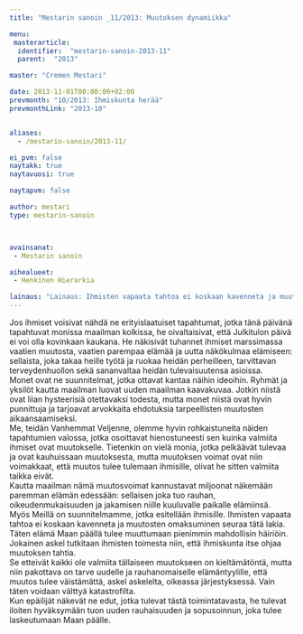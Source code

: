 ```yaml
---
title: "Mestarin sanoin _11/2013: Muutoksen dynamiikka"

menu:
 masterarticle:
  identifier:  "mestarin-sanoin-2013-11"
  parent:  "2013"

master: "Cremen Mestari"

date: 2013-11-01T00:00:00+02:00
prevmonth: "10/2013: Ihmiskunta herää"
prevmonthLink: "2013-10"


aliases:
  - /mestarin-sanoin/2013-11/

ei_pvm: false
naytakk: true
naytavuosi: true

naytapvm: false

author: mestari
type: mestarin-sanoin



avainsanat:
 - Mestarin sanoin

aihealueet:
 - Henkinen Hierarkia

lainaus: "Lainaus: Ihmisten vapaata tahtoa ei koskaan kavenneta ja muutosten omaksuminen seuraa tätä lakia. Täten elämä Maan päällä tulee muuttumaan pienimmin mahdollisin häiriöin. Jokainen askel tutkitaan ihmisten toimesta niin, että ihmiskunta itse ohjaa muutoksen tahtia."
---
```

<p>Jos ihmiset voisivat nähdä ne erityislaatuiset tapahtumat, jotka tänä päivänä tapahtuvat monissa maailman kolkissa, he oivaltaisivat, että Julkitulon päivä ei voi olla kovinkaan kaukana. He näkisivät tuhannet ihmiset marssimassa vaatien muutosta, vaatien parempaa elämää ja uutta näkökulmaa elämiseen: sellaista, joka takaa heille työtä ja ruokaa heidän perheilleen, tarvittavan terveydenhuollon sekä sananvaltaa heidän tulevaisuutensa asioissa.<br>
Monet ovat ne suunnitelmat, jotka ottavat kantaa näihin ideoihin. Ryhmät ja yksilöt kautta maailman luovat uuden maailman kaavakuvaa. Jotkin niistä ovat liian hysteerisiä otettavaksi todesta, mutta monet niistä ovat hyvin punnittuja ja tarjoavat arvokkaita ehdotuksia tarpeellisten muutosten aikaansaamiseksi.<br>
Me, teidän Vanhemmat Veljenne, olemme hyvin rohkaistuneita näiden tapahtumien valossa, jotka osoittavat hienostuneesti sen kuinka valmiita ihmiset ovat muutokselle. Tietenkin on vielä monia, jotka pelkäävät tulevaa ja ovat kauhuissaan muutoksesta, mutta muutoksen voimat ovat niin voimakkaat, että muutos tulee tulemaan ihmisille, olivat he sitten valmiita taikka eivät.<br>
Kautta maailman nämä muutosvoimat kannustavat miljoonat näkemään paremman elämän edessään: sellaisen joka tuo rauhan, oikeudenmukaisuuden ja jakamisen niille kuuluvalle paikalle elämiinsä.<br>
Myös Meillä on suunnitelmamme, jotka esitellään ihmisille. Ihmisten vapaata tahtoa ei koskaan kavenneta ja muutosten omaksuminen seuraa tätä lakia. Täten elämä Maan päällä tulee muuttumaan pienimmin mahdollisin häiriöin. Jokainen askel tutkitaan ihmisten toimesta niin, että ihmiskunta itse ohjaa muutoksen tahtia.<br>
Se etteivät kaikki ole valmiita tällaiseen muutokseen on kieltämätöntä, mutta niin pakottava on tarve uudelle ja rauhanomaiselle elämäntyylille, että muutos tulee väistämättä, askel askelelta, oikeassa järjestyksessä. Vain täten voidaan välttyä katastrofilta.<br>
Kun epäilijät näkevät ne edut, jotka tulevat tästä toimintatavasta, he tulevat iloiten hyväksymään tuon uuden rauhaisuuden ja sopusoinnun, joka tulee laskeutumaan Maan päälle.</p>